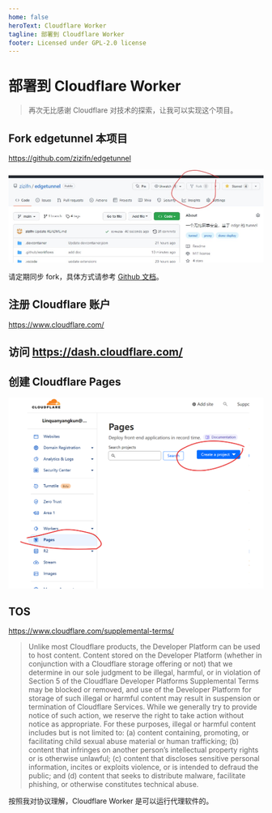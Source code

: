 ```yaml
---
home: false
heroText: Cloudflare Worker
tagline: 部署到 Cloudflare Worker
footer: Licensed under GPL-2.0 license
---
```


# 部署到 Cloudflare Worker

> 再次无比感谢 Cloudflare 对技术的探索，让我可以实现这个项目。

## Fork edgetunnel 本项目

https://github.com/zizifn/edgetunnel

![fork](../public/fork.jpg)

请定期同步 fork，具体方式请参考 [Github 文档](https://docs.github.com/en/pull-requests/collaborating-with-pull-requests/working-with-forks/syncing-a-fork)。

## 注册 Cloudflare 账户

https://www.cloudflare.com/

## 访问 https://dash.cloudflare.com/

## 创建 Cloudflare Pages

![cf-page](../public/cf-pages.png)

## TOS

https://www.cloudflare.com/supplemental-terms/

> Unlike most Cloudflare products, the Developer Platform can be used to host content. Content stored on the Developer Platform (whether in conjunction with a Cloudflare storage offering or not) that we determine in our sole judgment to be illegal, harmful, or in violation of Section 5 of the Cloudflare Developer Platforms Supplemental Terms may be blocked or removed, and use of the Developer Platform for storage of such illegal or harmful content may result in suspension or termination of Cloudflare Services. While we generally try to provide notice of such action, we reserve the right to take action without notice as appropriate. For these purposes, illegal or harmful content includes but is not limited to: (a) content containing, promoting, or facilitating child sexual abuse material or human trafficking; (b) content that infringes on another person’s intellectual property rights or is otherwise unlawful; (c) content that discloses sensitive personal information, incites or exploits violence, or is intended to defraud the public; and (d) content that seeks to distribute malware, facilitate phishing, or otherwise constitutes technical abuse.

按照我对协议理解，Cloudflare Worker 是可以运行代理软件的。
